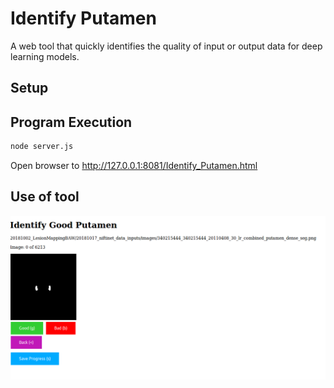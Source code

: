 # Identify Putamen

A web tool that quickly identifies the quality of input or output data for deep learning models.

## Setup

## Program Execution

```bash
node server.js
```

Open browser to http://127.0.0.1:8081/Identify_Putamen.html

## Use of tool

![image](https://raw.githubusercontent.com/BRAINSia/SINAPSE/master/20190312_IdentifyPutamen/Identify%20Good%20Putamen_Edited.png)
